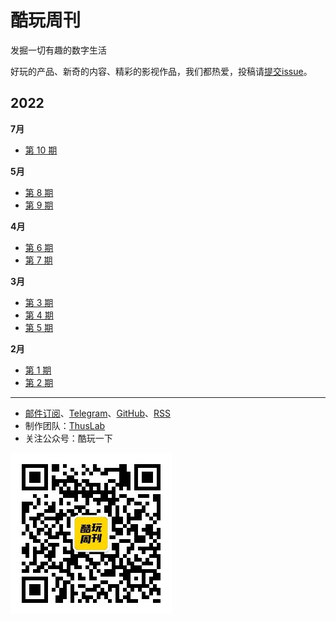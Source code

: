 # 酷玩周刊
发掘一切有趣的数字生活

好玩的产品、新奇的内容、精彩的影视作品，我们都热爱，投稿请[提交issue](https://github.com/lvwzhen/coldplay-weekly/issues)。

## 2022

**7月**

- [第 10 期](doc/issue-10.md)

**5月**

- [第 8 期](doc/issue-8.md)
- [第 9 期](doc/issue-9.md)

**4月**

- [第 6 期](doc/issue-6.md)
- [第 7 期](doc/issue-7.md)

**3月**

- [第 3 期](doc/issue-3.md)
- [第 4 期](doc/issue-4.md)
- [第 5 期](doc/issue-5.md)

**2月**

- [第 1 期](doc/issue-1.md)
- [第 2 期](doc/issue-2.md)

---

- [邮件订阅](https://www.getrevue.co/profile/coldplay-weekly)、[Telegram](https://t.me/ColdplayWeekly)、[GitHub](https://github.com/lvwzhen/coldplay-weekly)、[RSS](https://rsshub.app/telegram/channel/ColdplayWeekly)
- 制作团队：[ThusLab](https://thuscn.com/lab/)
- 关注公众号：酷玩一下

![](doc/asset/2022/img2022022203.jpg)